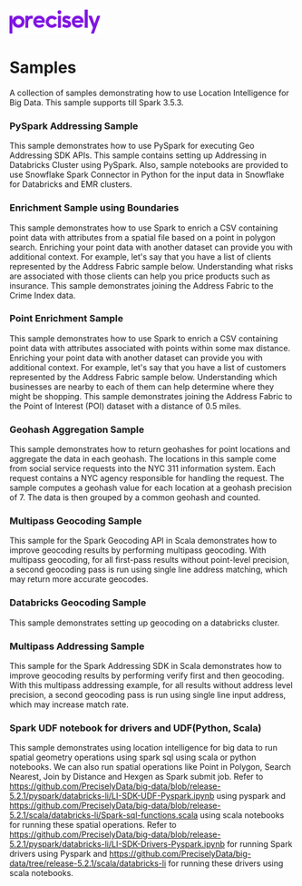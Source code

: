 ![Precisely](Precisely_Logo.png "Precisely")

# Samples

A collection of samples demonstrating how to use Location Intelligence for Big Data. This sample supports till Spark 3.5.3.

### PySpark Addressing Sample
This sample demonstrates how to use PySpark for executing Geo Addressing SDK APIs. This sample contains setting up Addressing in Databricks Cluster using PySpark. Also, sample notebooks are provided to use Snowflake Spark Connector in Python for the input data in Snowflake for Databricks and EMR clusters. 

### Enrichment Sample using Boundaries
This sample demonstrates how to use Spark to enrich a CSV containing point data with attributes from a spatial file based on
a point in polygon search. Enriching your point data with another dataset can provide you with
additional context. For example, let's say that you have a list of clients represented by the Address Fabric
sample below. Understanding what risks are associated with those clients can help you price products such as insurance.
This sample demonstrates joining the Address Fabric to the Crime Index data.

### Point Enrichment Sample
This sample demonstrates how to use Spark to enrich a CSV containing point data with attributes associated with
points within some max distance. Enriching your point data with another dataset can provide you with
additional context. For example, let's say that you have a list of customers represented by the Address Fabric
sample below. Understanding which businesses are nearby to each of them can help determine where they might be
shopping. This sample demonstrates joining the Address Fabric to the Point of Interest (POI) dataset with a distance
of 0.5 miles.

### Geohash Aggregation Sample
This sample demonstrates how to return geohashes for point locations and aggregate the data in each geohash.
The locations in this sample come from social service requests into the NYC 311 information system.
Each request contains a NYC agency responsible for handling the request.
The sample computes a geohash value for each location at a geohash precision of 7.
The data is then grouped by a common geohash and counted.

### Multipass Geocoding Sample
This sample for the Spark Geocoding API in Scala demonstrates how to improve geocoding results by performing multipass geocoding. With multipass geocoding, for all first-pass results without point-level precision, a second geocoding pass is run using single line address matching, which may return more accurate geocodes.

### Databricks Geocoding Sample
This sample demonstrates setting up geocoding on a databricks cluster.

### Multipass Addressing Sample
This sample for the Spark Addressing SDK in Scala demonstrates how to improve geocoding results by performing verify first and then geocoding. With this multipass addressing example, for all results without address level precision, a second geocoding pass is run using single line input address, which may increase match rate.

### Spark UDF notebook for drivers and UDF(Python, Scala)
This sample demonstrates using location intelligence for big data to run spatial geometry operations using spark sql using scala or python notebooks. We can also run spatial operations like Point in Polygon, Search Nearest, Join by Distance and Hexgen as Spark submit job. Refer to https://github.com/PreciselyData/big-data/blob/release-5.2.1/pyspark/databricks-li/LI-SDK-UDF-Pyspark.ipynb using pyspark
and https://github.com/PreciselyData/big-data/blob/release-5.2.1/scala/databricks-li/Spark-sql-functions.scala using scala notebooks for running these spatial operations.
Refer to https://github.com/PreciselyData/big-data/blob/release-5.2.1/pyspark/databricks-li/LI-SDK-Drivers-Pyspark.ipynb for running Spark drivers using Pyspark and https://github.com/PreciselyData/big-data/tree/release-5.2.1/scala/databricks-li for running these drivers using scala notebooks.




